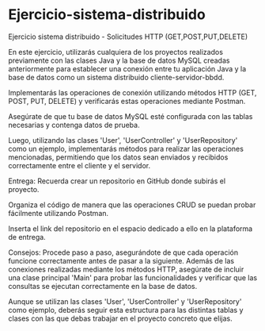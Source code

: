 # Ejercicio-sistema-distribuido

Ejercicio sistema distribuido - Solicitudes HTTP (GET,POST,PUT,DELETE)

En este ejercicio, utilizarás cualquiera de los proyectos realizados previamente con las clases Java y la base de datos MySQL creadas anteriormente para establecer una conexión entre tu aplicación Java y la base de datos como un sistema distribuido cliente-servidor-bbdd. 

Implementarás las operaciones de conexión utilizando métodos HTTP (GET, POST, PUT, DELETE) y verificarás estas operaciones mediante Postman. 

Asegúrate de que tu base de datos MySQL esté configurada con las tablas necesarias y contenga datos de prueba. 

Luego, utilizando las clases 'User', 'UserController' y 'UserRepository' como un ejemplo, implementarás métodos para realizar las operaciones mencionadas, permitiendo que los datos sean enviados y recibidos correctamente entre el cliente y el servidor.
 

Entrega:
Recuerda crear un repositorio en GitHub donde subirás el proyecto. 

Organiza el código de manera que las operaciones CRUD se puedan probar fácilmente utilizando Postman. 

Inserta el link del repositorio en el espacio dedicado a ello en la plataforma de entrega. 

  
 
Consejos:
Procede paso a paso, asegurándote de que cada operación funcione correctamente antes de pasar a la siguiente. 
Además de las conexiones realizadas mediante los métodos HTTP, asegúrate de incluir una clase principal 'Main' para probar las funcionalidades y verificar que las consultas se ejecutan correctamente en la base de datos. 

Aunque se utilizan las clases 'User', 'UserController' y 'UserRepository' como ejemplo, deberás seguir esta estructura para las distintas tablas y clases con las que debas trabajar en el proyecto concreto que elijas.

